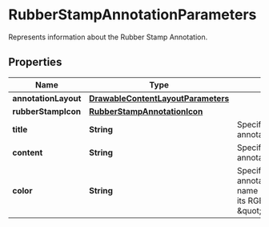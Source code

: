 

# RubberStampAnnotationParameters

Represents information about the Rubber Stamp Annotation.
## Properties

Name | Type | Description | Notes
------------ | ------------- | ------------- | -------------
**annotationLayout** | [**DrawableContentLayoutParameters**](DrawableContentLayoutParameters.md) |  | 
**rubberStampIcon** | [**RubberStampAnnotationIcon**](RubberStampAnnotationIcon.md) |  |  [optional]
**title** | **String** | Specifies the title of the annotation, if any. |  [optional]
**content** | **String** | Specify the content of the annotation, if any. |  [optional]
**color** | **String** | Specifies the color of the annotation, using the color name (ie: \&quot;red\&quot;) or its RGBa code (ie: \&quot;rgba(255,0,0,1)\&quot;). |  [optional]




